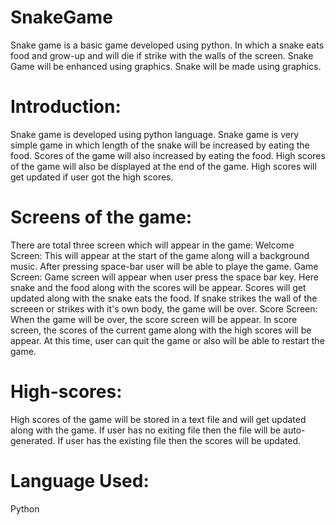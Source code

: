 # SnakeGame
Snake game is a basic game developed using python.
In which a snake eats food and grow-up and will die if strike with the walls of the screen.
Snake Game will be enhanced using graphics. Snake will be made using graphics.

# Introduction:
Snake game is developed using python language. 
Snake game is very simple game in which length of the snake will be increased by eating the food.
Scores of the game will also increased by eating the food.
High scores of the game will also be displayed at the end of the game.
High scores will get updated if user got the high scores.

# Screens of the game:
There are total three screen which will appear in the game:
Welcome Screen: This will appear at the start of the game along will a background music.
After pressing space-bar user will be able to playe the game.
Game Screen: Game screen will appear when user press the space bar key.
Here snake and the food along with the scores will be appear.
Scores will get updated along with the snake eats the food.
If snake strikes the wall of the screeen or strikes with it's own body,  the game will be over.
Score Screen: When the game will be over, the score screen will be appear.
In score screen, the scores of the current game along with the high scores will be appear.
At this time, user can quit the game or also will be able to restart the game.

# High-scores: 
High scores of the game will be stored in a text file and will get updated along with the game.
If user has no exiting file then the file will be auto-generated.
If user has the existing file then the scores will be updated.

# Language Used:
Python
